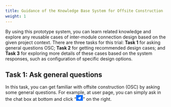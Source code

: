```yaml
---
title: Guidance of the Knowledge Base System for Offsite Construction
weight: 1
---
```


By using this prototype system, you can learn related knowledge and explore any reusable cases of inter-module connection design based on the given project context. There are three tasks for this trial: **Task 1** for asking general questions OSC; **Task 2** for getting recommended design cases; and **Task 3** for exploring more details of these cases based on the system responses, such as configuration of specific design options.

## Task 1: Ask general questions

In this task, you can get familiar with offsite construction (OSC) by asking some general questions. For example, at user page, you can simply ask in the chat box at bottom and click “![send.png](img/send.png)” on the right.


